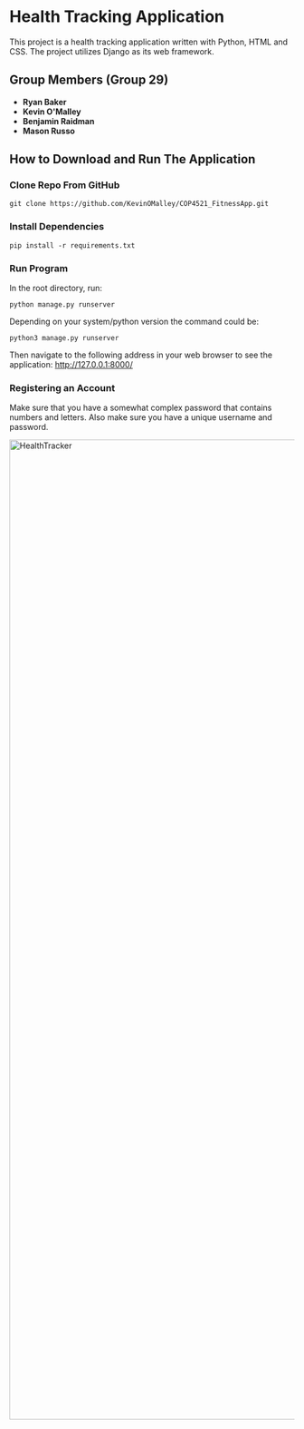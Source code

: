 # Health Tracking Application

This project is a health tracking application written with Python, HTML and CSS. The project utilizes Django as its web framework.

## Group Members (Group 29)
- **Ryan Baker**
- **Kevin O'Malley**
- **Benjamin Raidman**
- **Mason Russo**

## How to Download and Run The Application
### Clone Repo From GitHub
```
git clone https://github.com/KevinOMalley/COP4521_FitnessApp.git
```
### Install Dependencies
```
pip install -r requirements.txt
```
### Run Program
In the root directory, run:
```
python manage.py runserver
```
Depending on your system/python version the command could be:
```
python3 manage.py runserver
```
Then navigate to the following address in your web browser to see the application: 
http://127.0.0.1:8000/

### Registering an Account
Make sure that you have a somewhat complex password that contains numbers and letters.
Also make sure you have a unique username and password.

<img width="1728" alt="HealthTracker" src="https://github.com/KevinOMalley/COP4521_FitnessApp/assets/137850850/647f56bd-fe5a-40ec-b959-c6524b294990">
